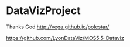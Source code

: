 # DataVizProject


Thanks God
http://vega.github.io/polestar/


https://github.com/LyonDataViz/MOS5.5-Dataviz
